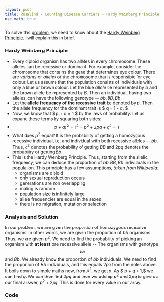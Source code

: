 ```yaml
---
layout: post
title: Rosalind - Counting Disease Carriers - Hardy Weinberg Principle
use_math: true
---
```


To solve this [problem,](http://rosalind.info/problems/afrq/) we need to know about the [Hardy Weinberg Principle.](https://en.wikipedia.org/wiki/Hardy%E2%80%93Weinberg_principle) I will explain this in brief.

### Hardy Weinberg Principle

*  Every diploid organism has two alleles in every chromosome. These alleles can be recessive or dominant. For example, consider the chromosome that
   contains the gene that determines eye colour. There are *variants* or *alleles* of the chromosome that is responsible for eye colour. Let us assume that the population consists of individuals with only a blue or brown colour. Let the blue *allele* be represented by $b$ and the brown allele be represented by $B.$ Then an individual, having two alleles, can have the following genotype -- $bb, BB, Bb.$
*  Let the **allele frequency of the recessive trait** be denoted by $p.$ Then the allele frequency for the dominant trait is $ q = 1 - q. $
*  Now, we know that $ p + q = 1 $ by the laws of probability. Let us expand these terms by squaring both sides:
*  $$ (p + q)^2 = 1^2 = p^2 + 2pq + q^2 = 1$$
*  What does $p^2$ equal? It is the probability of getting a homozygous recessive individual, i.e, and individual with both recessive alleles -- $bb.$ 
   Thus, $q^2$ denotes the probability of getting $BB$ and $2pq$ denotes the probability of getting $Bb.$
*  This is the Hardy Weinberg Principle. Thus, starting from the allelic frequency, we can deduce the proportion of $bb, BB, Bb$ individuals in the population. This principle has a few assumptions, *taken from Wikipedia:*
    *  organisms are diploid
    *  only sexual reproduction occurs
	*  generations are non overlapping
	*  mating is random
	*  population size is infinitely large
	*  allele frequencies are equal in the sexes
	*  there is no migration, mutation or selection

### Analysis and Solution

In our problem, we are given the proportion of homozygous recessive organisms. In other words, we are given the proportion of $bb$ organisms. Thus, we are given $p^2.$ We need to find the probability of picking an organism with **at least** one recessive allele -- The organisms with genotype $$bb$$ and $Bb.$ We already know the proportion of $bb$ individuals. We need to find the proportion of $Bb$ individuals, and this equals $2pq$ from the notes above. It boils down to simple maths now, from $p^2,$ we get $p.$ As $ p + q = 1,$ we can find $q$. We can then find $2pq$ and then we add up $p^2$ and $2pq$ to give us our final answer, $p^2 + 2pq.$ This is done for every value in our array.

### Code
<script src="https://gist.github.com/adijo/469c23af64ac64a48d82.js"></script>